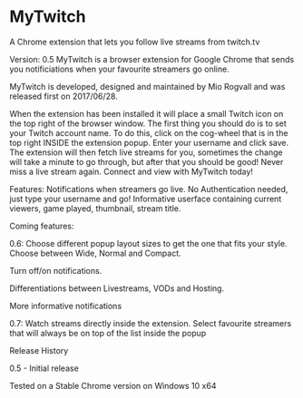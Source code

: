 # MyTwitch
A Chrome extension that lets you follow live streams from twitch.tv

Version: 0.5
MyTwitch is a browser extension for Google Chrome that sends you notificiations when your favourite streamers go online.

MyTwitch is developed, designed and maintained by Mio Rogvall and was released first on 2017/06/28.

When the extension has been installed it will place a small Twitch icon on the top right of the browser window. The first thing you should do is to set your Twitch account name. To do this, click on the cog-wheel that is in the top right INSIDE the extension popup. Enter your username and click save. The extension will then fetch live streams for you, sometimes the change will take a minute to go through, but after that you should be good! Never miss a live stream again. Connect and view with MyTwitch today!

Features:
Notifications when streamers go live.
No Authentication needed, just type your username and go!
Informative userface containing current viewers, game played, thumbnail, stream title.

Coming features:

0.6:
Choose different popup layout sizes to get the one that fits your style. Choose between Wide, Normal and Compact.

Turn off/on notifications.

Differentiations between Livestreams, VODs and Hosting.

More informative notifications

0.7:
Watch streams directly inside the extension.
Select favourite streamers that will always be on top of the list inside the popup

Release History

0.5 - Initial release


Tested on a Stable Chrome version on Windows 10 x64

